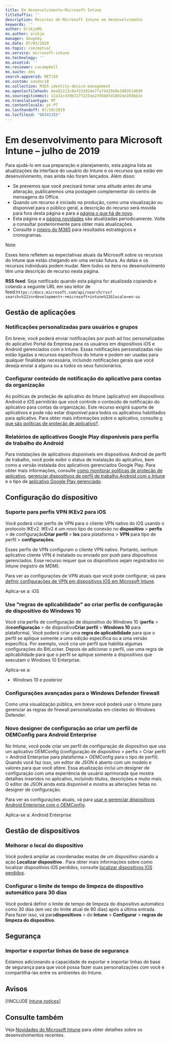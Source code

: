 ```yaml
---
title: Em desenvolvimento-Microsoft Intune
titleSuffix: ''
description: Recursos de Microsoft Intune em desenvolvimento
keywords: ''
author: ErikjeMS
ms.author: erikje
manager: dougeby
ms.date: 07/03/2019
ms.topic: conceptual
ms.service: microsoft-intune
ms.technology: ''
ms.assetid: ''
ms.reviewer: cacampbell
ms.suite: ems
search.appverid: MET150
ms.custom: seodec18
ms.collection: M365-identity-device-management
ms.openlocfilehash: 6ee62213c9ef23302de7fa7342569e1903514699
ms.sourcegitcommit: 11a31cd39b727f2254e2705b07d18924e103bd2e
ms.translationtype: MT
ms.contentlocale: pt-PT
ms.lasthandoff: 07/19/2019
ms.locfileid: "68341355"
---
```

# <a name="in-development-for-microsoft-intune---july-2019"></a>Em desenvolvimento para Microsoft Intune – julho de 2019

Para ajudá-lo em sua preparação e planejamento, esta página lista as atualizações da interface do usuário do Intune e os recursos que estão em desenvolvimento, mas ainda não foram lançados. Além disso:

- Se prevemos que você precisará tomar uma atitude antes de uma alteração, publicaremos uma postagem complementar do centro de mensagens do Office.
- Quando um recurso é iniciado na produção, como uma visualização ou disponível para o público geral, a descrição do recurso será movida para fora desta página e para a [página o que há de novo](whats-new.md).
- Esta página e a [página novidades](whats-new.md) são atualizadas periodicamente. Volte a consultar posteriormente para obter mais atualizações.
- Consulte o [roteiro do M365](https://www.microsoft.com/microsoft-365/roadmap?rtc=2&filters=EMS) para resultados estratégicos e cronogramas.

> [!Note]
> Esses itens refletem as expectativas atuais da Microsoft sobre os recursos do Intune que estão chegando em uma versão futura. As datas e os recursos individuais podem mudar. Nem todos os itens no desenvolvimento têm uma descrição de recurso nesta página.

**RSS feed**: Seja notificado quando esta página for atualizada copiando e colando a seguinte URL em seu leitor de feed:`https://docs.microsoft.com/api/search/rss?search=%22in+development+-+microsoft+intune%22&locale=en-us`

<!--
## What's coming to Intune in the Azure portal 
## What's coming to Intune apps
## Notices
-->

<!-- Common categories:  
#### App management
#### Device configuration
#### Device enrollment
#### Device management
#### Intune apps
#### Monitor and troubleshoot
#### Role-based access control
#### Security

-->
 
<!-- ***********************************************-->
## <a name="app-management"></a>Gestão de aplicações


### <a name="customized-notifications-for-users-and-groups-------16766574-----"></a>Notificações personalizadas para usuários e grupos    <!-- 16766574   -->
Em breve, você poderá enviar notificações por push ad hoc personalizadas do aplicativo Portal da Empresa para os usuários em dispositivos iOS e Android gerenciados com o Intune. Essas notificações personalizadas não estão ligadas a recursos específicos do Intune e podem ser usadas para qualquer finalidade necessária, incluindo notificações gerais que você deseja enviar a alguns ou a todos os seus funcionários.  

### <a name="configure-app-notification-content-for-organization-accounts----2576686---"></a>Configurar conteúdo de notificação do aplicativo para contas da organização <!-- 2576686 -->
As políticas de proteção de aplicativo do Intune (aplicativo) em dispositivos Android e iOS permitirão que você controle o conteúdo de notificação do aplicativo para contas da organização. Este recurso exigirá suporte de aplicativos e pode não estar disponível para todos os aplicativos habilitados para aplicativo. Para obter mais informações sobre o aplicativo, consulte [o que são políticas de proteção de aplicativo?](app-protection-policy.md).

### <a name="available-google-play-app-reporting-for-android-work-profiles----3041956----"></a>Relatórios de aplicativos Google Play disponíveis para perfis de trabalho do Android <!-- 3041956  -->
Para instalações de aplicativos disponíveis em dispositivos Android de perfil de trabalho, você pode exibir o status de instalação do aplicativo, bem como a versão instalada dos aplicativos gerenciados Google Play. Para obter mais informações, consulte [como monitorar políticas de proteção de aplicativo](app-protection-policies-monitor.md), [gerenciar dispositivos de perfil de trabalho Android com o Intune](android-enterprise-overview.md) e o tipo de [aplicativo Google Play gerenciado](apps-add-android-for-work.md#managed-google-play-app-type).

<!-- ***********************************************-->
## <a name="device-configuration"></a>Configuração do dispositivo


### <a name="support-for-ikev2-vpn-profiles-for-ios----1943438---"></a>Suporte para perfis VPN IKEv2 para iOS <!-- 1943438 -->
Você poderá criar perfis de VPN para o cliente VPN nativo do iOS usando o protocolo IKEv2. IKEv2 é um novo tipo de conexão no **dispositivo** > **perfis** > de configuração**Criar perfil** > **Ios** para plataforma > **VPN** para tipo de perfil > **configurações**.

Esses perfis de VPN configuram o cliente VPN nativo. Portanto, nenhum aplicativo cliente VPN é instalado ou enviado por push para dispositivos gerenciados. Esse recurso requer que os dispositivos sejam registrados no Intune (registro de MDM).

Para ver as configurações de VPN atuais que você pode configurar, vá para [definir configurações de VPN em dispositivos IOS em Microsoft Intune](vpn-settings-ios.md).

Aplica-se a: iOS

### <a name="use-applicability-rules-when-creating-windows-10-device-configuration-profiles----2549910---"></a>Use "regras de aplicabilidade" ao criar perfis de configuração de dispositivo do Windows 10 <!-- 2549910 -->
Você cria perfis de configuração de dispositivo do Windows 10 (**perfis** > de**configuração** > de dispositivo**Criar perfil** > **Windows 10** para plataforma). Você poderá criar uma **regra de aplicabilidade** para que o perfil se aplique somente a uma edição específica ou a uma versão específica. Por exemplo, você cria um perfil que habilita algumas configurações do BitLocker. Depois de adicionar o perfil, use uma regra de aplicabilidade para que o perfil se aplique somente a dispositivos que executam o Windows 10 Enterprise.

Aplica-se a: 
- Windows 10 e posterior

### <a name="advanced-settings-for-windows-defender-firewall-------1311949-------"></a>Configurações avançadas para o Windows Defender firewall   <!--  1311949     -->
Como uma visualização pública, em breve você poderá usar o Intune para gerenciar as regras de firewall personalizadas em clientes do Windows Defender.  

### <a name="new-configuration-designer-when-creating-an-oemconfig-profile-for-android-enterprise----3712769----"></a>Novo designer de configuração ao criar um perfil de OEMConfig para Android Enterprise <!-- 3712769  -->
No Intune, você pode criar um perfil de configuração de dispositivo que usa um aplicativo OEMConfig (configuração de dispositivo > perfis > Criar perfil > Android Enterprise para plataforma > OEMConfig para o tipo de perfil). Quando você faz isso, um editor de JSON é aberto com um modelo e valores para que você altere. Essa atualização inclui um designer de configuração com uma experiência de usuário aprimorada que mostra detalhes inseridos no aplicativo, incluindo títulos, descrições e muito mais. O editor de JSON ainda está disponível e mostra as alterações feitas no designer de configuração.

Para ver as configurações atuais, vá para [usar e gerenciar dispositivos Android Enterprise com o OEMConfig](android-oem-configuration-overview.md).

Aplica-se a: Android Enterprise


<!-- ***********************************************-->
## <a name="device-management"></a>Gestão de dispositivos

### <a name="improve-device-location---3855417---"></a>Melhorar o local do dispositivo<!-- 3855417 -->
Você poderá ampliar as coordenadas exatas de um dispositivo usando a ação **Localizar dispositivo** . Para obter mais informações sobre como localizar dispositivos iOS perdidos, consulte [localizar dispositivos IOS perdidos](device-locate.md).

### <a name="configure-automatic-device-clean-up-time-limit-down-to-30-days---4231059----"></a>Configurar o limite de tempo de limpeza de dispositivo automático para 30 dias <!--4231059  -->
Você poderá definir o limite de tempo de limpeza do dispositivo automático como 30 dias (em vez do limite atual de 90 dias) após a última entrada. Para fazer isso, vá para**dispositivos** > do **Intune** > **Configurar** > **regras de limpeza do dispositivo**.


<!-- ***********************************************-->
## <a name="security"></a>Segurança

### <a name="import-and-export-security-baselines------3408610------------"></a>Importar e exportar linhas de base de segurança    <!--3408610          -->  
Estamos adicionando a capacidade de exportar e importar linhas de base de segurança para que você possa fazer suas personalizações com você e compartilhá-las entre os ambientes do Intune.



<!-- ***********************************************-->
## <a name="notices"></a>Avisos

[!INCLUDE [Intune notices](./includes/intune-notices.md)]

## <a name="see-also"></a>Consulte também
Veja [Novidades do Microsoft Intune](whats-new.md) para obter detalhes sobre os desenvolvimentos recentes.


